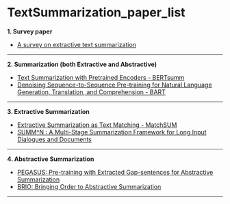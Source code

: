 # TextSummarization_paper_list
**1. Survey paper**
* <a href = "https://ieeexplore.ieee.org/abstract/document/7944061"> A survey on extractive text summarization </a>
---

**2. Summarization (both Extractive and Abstractive)**
* <a href = "https://arxiv.org/pdf/1908.08345.pdf"> Text Summarization with Pretrained Encoders - BERTsumm </a>
* <a href = "https://arxiv.org/pdf/1910.13461.pdf"> Denoising Sequence-to-Sequence Pre-training for Natural Language Generation, Translation, and Comprehension - BART </a> 
---

**3. Extractive Summarization**
* <a href = "https://arxiv.org/pdf/2004.08795.pdf"> Extractive Summarization as Text Matching - MatchSUM </a>
* <a href = "https://arxiv.org/pdf/2110.10150.pdf"> SUMM^N : A Multi-Stage Summarization Framework for Long Input Dialogues and Documents </a>

---
**4. Abstractive Summarization**
* <a href = "https://arxiv.org/pdf/1912.08777v2.pdf"> PEGASUS: Pre-training with Extracted Gap-sentences for
Abstractive Summarization </a>
* <a href = "https://arxiv.org/pdf/2203.16804v1.pdf"> BRIO: Bringing Order to Abstractive Summarization </a>
---
